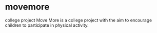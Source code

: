 # movemore
college project
Move More is a college project with the aim to encourage children to participate in physical activity.

